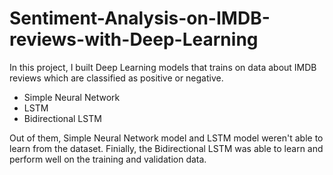 # Sentiment-Analysis-on-IMDB-reviews-with-Deep-Learning
In this project, I built Deep Learning models that trains on data about IMDB reviews which are classified as positive or negative.
* Simple Neural Network
* LSTM
* Bidirectional LSTM

Out of them, Simple Neural Network model and LSTM model weren't able to learn from the dataset. Finially, the Bidirectional LSTM was able to learn and perform well on the training and validation data.
